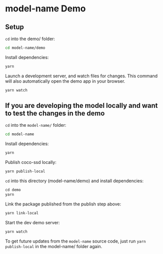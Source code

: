 # model-name Demo

## Setup

`cd` into the demo/ folder:

```sh
cd model-name/demo
```

Install dependencies:

```sh
yarn
```

Launch a development server, and watch files for changes. This command will also automatically open
the demo app in your browser.

```sh
yarn watch
```

## If you are developing the model locally and want to test the changes in the demo

`cd` into the `model-name/` folder:

```sh
cd model-name
```

Install dependencies:
```sh
yarn
```

Publish coco-ssd locally:
```sh
yarn publish-local
```

`cd` into this directory (model-name/demo) and install dependencies:

```s
cd demo
yarn
```

Link the package published from the publish step above:
```sh
yarn link-local
```

Start the dev demo server:
```sh
yarn watch
```

To get future updates from the `model-name` source code, just run `yarn publish-local` in the model-name/
folder again.